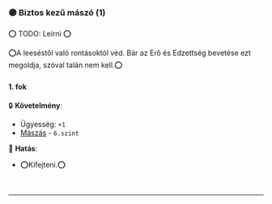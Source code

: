 ### 🟣 Biztos kezű mászó (1)

⭕ TODO: Leírni ⭕

⭕A leeséstől való rontásoktól véd. Bár az Erő és Edzettség bevetése ezt megoldja, szóval talán nem kell.⭕

#### 1. fok

🔒 **Követelmény**: 
- Ügyesség: `+1`
- [Mászás](../kepzettsegek.fizikai/maszas.md) - `6.szint`

🌟 **Hatás**:
- ⭕Kifejteni.⭕

<br />

---
